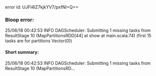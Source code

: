 error id: UJFl4lZ7kjkYV7/pxfNI+Q==
### Bloop error:

25/06/18 00:42:53 INFO DAGScheduler: Submitting 1 missing tasks from ResultStage 10 (MapPartitionsRDD[44] at show at main.scala:74) (first 15 tasks are for partitions Vector(0))
#### Short summary: 

25/06/18 00:42:53 INFO DAGScheduler: Submitting 1 missing tasks from ResultStage 10 (MapPartitionsRD...